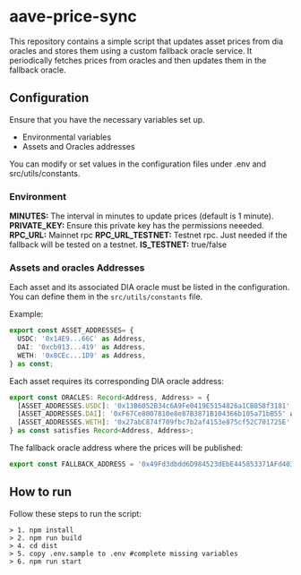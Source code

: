 # aave-price-sync

This repository contains a simple script that updates asset prices from dia oracles and stores them using a custom fallback oracle service. It periodically fetches prices from oracles and then updates them in the fallback oracle.

## Configuration

Ensure that you have the necessary variables set up. 

- Environmental variables
- Assets and Oracles addresses

You can modify or set values in the configuration files under .env and src/utils/constants.

### Environment

**MINUTES:** The interval in minutes to update prices (default is 1 minute).
**PRIVATE_KEY:** Ensure this private key has the permissions neeeded.
**RPC_URL:** Mainnet rpc
**RPC_URL_TESTNET:** Testnet rpc. Just needed if the fallback will be tested on a testnet.
**IS_TESTNET:** true/false

### Assets and oracles Addresses

Each asset and its associated DIA oracle must be listed in the configuration. You can define them in the `src/utils/constants` file.

Example:
```typescript
export const ASSET_ADDRESSES= {
  USDC: '0x14E9...66C' as Address,
  DAI: '0xcb913...419' as Address,
  WETH: '0x8CEc...1D9' as Address,
} as const;
```

Each asset requires its corresponding DIA oracle address:

```typescript
export const ORACLES: Record<Address, Address> = {
  [ASSET_ADDRESSES.USDC]: '0x13B6052B34c6A9Fe0419E5154826a1CB858f3181' as Address,
  [ASSET_ADDRESSES.DAI]: '0xF67Ce8007810e8e87B3871B104366b105a71bB55' as Address,
  [ASSET_ADDRESSES.WETH]: '0x27abC874f709fbc7b2af4153e875cf52C701725E' as Address,
} as const satisfies Record<Address, Address>;
```

The fallback oracle address where the prices will be published:


```typescript
export const FALLBACK_ADDRESS = '0x49Fd3dbdd6D984523dEbE445853371AFd403aA66' as Address;
```

## How to run

Follow these steps to run the script:

```
> 1. npm install
> 2. npm run build
> 4. cd dist
> 5. copy .env.sample to .env #complete missing variables
> 6. npm run start
```